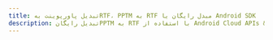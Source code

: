 ---title: تبدیل پاورپوینت بهRTF، PPTM به RTF مبدل رایگان یا Android SDKdescription: تبدیل رایگانPPTM به RTF با استفاده از Android Cloud APIs & SDK. همچنین اسناد Microsoft PowerPoint را در Cloud ایجاد، ویرایش و رندر کنید.---